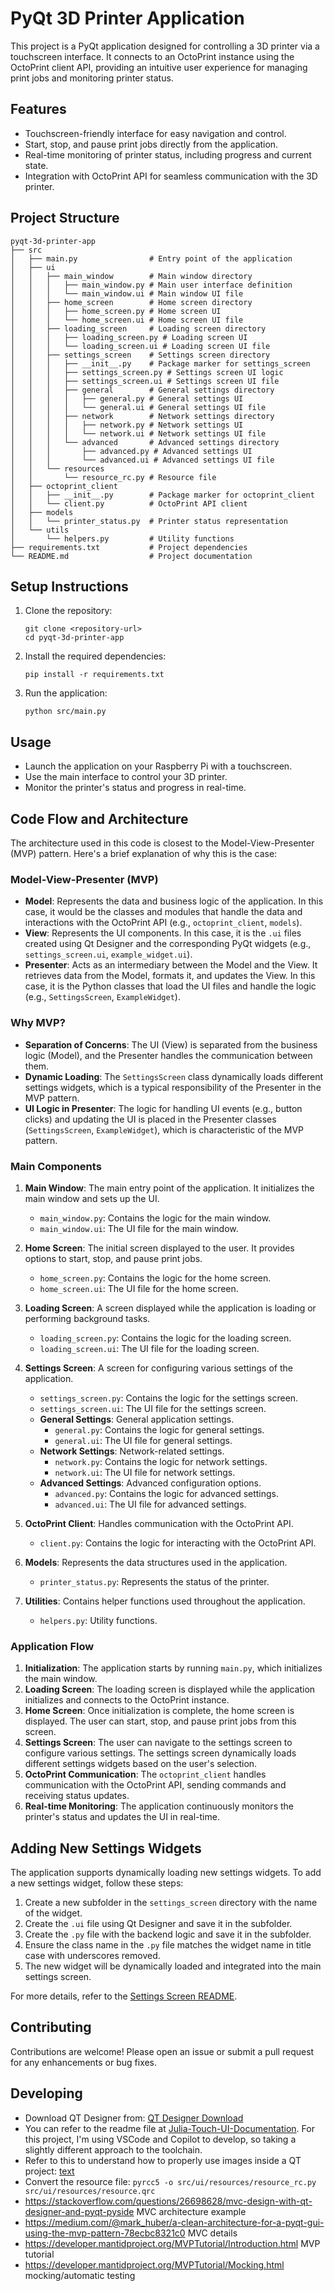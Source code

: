 # PyQt 3D Printer Application

This project is a PyQt application designed for controlling a 3D printer via a touchscreen interface. It connects to an OctoPrint instance using the OctoPrint client API, providing an intuitive user experience for managing print jobs and monitoring printer status.

## Features

- Touchscreen-friendly interface for easy navigation and control.
- Start, stop, and pause print jobs directly from the application.
- Real-time monitoring of printer status, including progress and current state.
- Integration with OctoPrint API for seamless communication with the 3D printer.

## Project Structure

```
pyqt-3d-printer-app
├── src
│   ├── main.py                # Entry point of the application
│   ├── ui
│   │   ├── main_window        # Main window directory
│   │   │   ├── main_window.py # Main user interface definition
│   │   │   └── main_window.ui # Main window UI file
│   │   ├── home_screen        # Home screen directory
│   │   │   ├── home_screen.py # Home screen UI
│   │   │   └── home_screen.ui # Home screen UI file
│   │   ├── loading_screen     # Loading screen directory
│   │   │   ├── loading_screen.py # Loading screen UI
│   │   │   └── loading_screen.ui # Loading screen UI file
│   │   ├── settings_screen    # Settings screen directory
│   │   │   ├── __init__.py    # Package marker for settings_screen
│   │   │   ├── settings_screen.py # Settings screen UI logic
│   │   │   ├── settings_screen.ui # Settings screen UI file
│   │   │   ├── general        # General settings directory
│   │   │   │   ├── general.py # General settings UI
│   │   │   │   └── general.ui # General settings UI file
│   │   │   ├── network        # Network settings directory
│   │   │   │   ├── network.py # Network settings UI
│   │   │   │   └── network.ui # Network settings UI file
│   │   │   └── advanced       # Advanced settings directory
│   │   │       ├── advanced.py # Advanced settings UI
│   │   │       └── advanced.ui # Advanced settings UI file
│   │   └── resources
│   │       └── resource_rc.py # Resource file
│   ├── octoprint_client
│   │   ├── __init__.py        # Package marker for octoprint_client
│   │   └── client.py          # OctoPrint API client
│   ├── models
│   │   └── printer_status.py  # Printer status representation
│   └── utils
│       └── helpers.py         # Utility functions
├── requirements.txt           # Project dependencies
└── README.md                  # Project documentation
```

## Setup Instructions

1. Clone the repository:
   ```
   git clone <repository-url>
   cd pyqt-3d-printer-app
   ```

2. Install the required dependencies:
   ```
   pip install -r requirements.txt
   ```

3. Run the application:
   ```
   python src/main.py
   ```

## Usage

- Launch the application on your Raspberry Pi with a touchscreen.
- Use the main interface to control your 3D printer.
- Monitor the printer's status and progress in real-time.

## Code Flow and Architecture

The architecture used in this code is closest to the Model-View-Presenter (MVP) pattern. Here's a brief explanation of why this is the case:

### Model-View-Presenter (MVP)

- **Model**: Represents the data and business logic of the application. In this case, it would be the classes and modules that handle the data and interactions with the OctoPrint API (e.g., `octoprint_client`, `models`).
- **View**: Represents the UI components. In this case, it is the `.ui` files created using Qt Designer and the corresponding PyQt widgets (e.g., `settings_screen.ui`, `example_widget.ui`).
- **Presenter**: Acts as an intermediary between the Model and the View. It retrieves data from the Model, formats it, and updates the View. In this case, it is the Python classes that load the UI files and handle the logic (e.g., `SettingsScreen`, `ExampleWidget`).

### Why MVP?

- **Separation of Concerns**: The UI (View) is separated from the business logic (Model), and the Presenter handles the communication between them.
- **Dynamic Loading**: The `SettingsScreen` class dynamically loads different settings widgets, which is a typical responsibility of the Presenter in the MVP pattern.
- **UI Logic in Presenter**: The logic for handling UI events (e.g., button clicks) and updating the UI is placed in the Presenter classes (`SettingsScreen`, `ExampleWidget`), which is characteristic of the MVP pattern.

### Main Components

1. **Main Window**: The main entry point of the application. It initializes the main window and sets up the UI.
   - `main_window.py`: Contains the logic for the main window.
   - `main_window.ui`: The UI file for the main window.

2. **Home Screen**: The initial screen displayed to the user. It provides options to start, stop, and pause print jobs.
   - `home_screen.py`: Contains the logic for the home screen.
   - `home_screen.ui`: The UI file for the home screen.

3. **Loading Screen**: A screen displayed while the application is loading or performing background tasks.
   - `loading_screen.py`: Contains the logic for the loading screen.
   - `loading_screen.ui`: The UI file for the loading screen.

4. **Settings Screen**: A screen for configuring various settings of the application.
   - `settings_screen.py`: Contains the logic for the settings screen.
   - `settings_screen.ui`: The UI file for the settings screen.
   - **General Settings**: General application settings.
     - `general.py`: Contains the logic for general settings.
     - `general.ui`: The UI file for general settings.
   - **Network Settings**: Network-related settings.
     - `network.py`: Contains the logic for network settings.
     - `network.ui`: The UI file for network settings.
   - **Advanced Settings**: Advanced configuration options.
     - `advanced.py`: Contains the logic for advanced settings.
     - `advanced.ui`: The UI file for advanced settings.

5. **OctoPrint Client**: Handles communication with the OctoPrint API.
   - `client.py`: Contains the logic for interacting with the OctoPrint API.

6. **Models**: Represents the data structures used in the application.
   - `printer_status.py`: Represents the status of the printer.

7. **Utilities**: Contains helper functions used throughout the application.
   - `helpers.py`: Utility functions.

### Application Flow

1. **Initialization**: The application starts by running `main.py`, which initializes the main window.
2. **Loading Screen**: The loading screen is displayed while the application initializes and connects to the OctoPrint instance.
3. **Home Screen**: Once initialization is complete, the home screen is displayed. The user can start, stop, and pause print jobs from this screen.
4. **Settings Screen**: The user can navigate to the settings screen to configure various settings. The settings screen dynamically loads different settings widgets based on the user's selection.
5. **OctoPrint Communication**: The `octoprint_client` handles communication with the OctoPrint API, sending commands and receiving status updates.
6. **Real-time Monitoring**: The application continuously monitors the printer's status and updates the UI in real-time.

## Adding New Settings Widgets

The application supports dynamically loading new settings widgets. To add a new settings widget, follow these steps:

1. Create a new subfolder in the `settings_screen` directory with the name of the widget.
2. Create the `.ui` file using Qt Designer and save it in the subfolder.
3. Create the `.py` file with the backend logic and save it in the subfolder.
4. Ensure the class name in the `.py` file matches the widget name in title case with underscores removed.
5. The new widget will be dynamically loaded and integrated into the main settings screen.

For more details, refer to the [Settings Screen README](src/ui/settings_screen/README.md).

## Contributing

Contributions are welcome! Please open an issue or submit a pull request for any enhancements or bug fixes.

## Developing

- Download QT Designer from: [QT Designer Download](https://build-system.fman.io/qt-designer-download)
- You can refer to the readme file at [Julia-Touch-UI-Documentation](https://github.com/FracktalWorks/Julia-Touch-UI-Documentation). For this project, I'm using VSCode and Copilot to develop, so taking a slightly different approach to the toolchain.
- Refer to this to understand how to properly use images inside a QT project: [text](https://www.youtube.com/watch?v=LceWgvYSVkQ)
- Convert the resource file: `pyrcc5 -o src/ui/resources/resource_rc.py src/ui/resources/resource.qrc`
- https://stackoverflow.com/questions/26698628/mvc-design-with-qt-designer-and-pyqt-pyside MVC architecture example
- https://medium.com/@mark_huber/a-clean-architecture-for-a-pyqt-gui-using-the-mvp-pattern-78ecbc8321c0 MVC details
- https://developer.mantidproject.org/MVPTutorial/Introduction.html MVP tutorial
- https://developer.mantidproject.org/MVPTutorial/Mocking.html mocking/automatic testing

